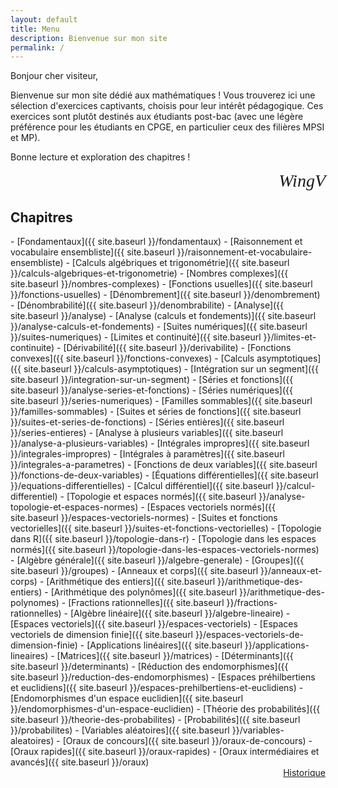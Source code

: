```yaml
---
layout: default
title: Menu
description: Bienvenue sur mon site
permalink: /
---
```


Bonjour cher visiteur,

Bienvenue sur mon site dédié aux mathématiques ! Vous trouverez ici une sélection d'exercices captivants, choisis pour leur intérêt pédagogique. Ces exercices sont plutôt destinés aux étudiants post-bac (avec une légère préférence pour les étudiants en CPGE, en particulier ceux des filières MPSI et MP).

Bonne lecture et exploration des chapitres !

<div style="text-align: right; font-size: 2em; font-style: italic; font-family: 'Brush Script MT', cursive;">
  WingV
</div>

<h2>Chapitres</h2>
- [Fondamentaux]({{ site.baseurl }}/fondamentaux)
  - [Raisonnement et vocabulaire ensembliste]({{ site.baseurl }}/raisonnement-et-vocabulaire-ensembliste)
  - [Calculs algébriques et trigonométrie]({{ site.baseurl }}/calculs-algebriques-et-trigonometrie)
  - [Nombres complexes]({{ site.baseurl }}/nombres-complexes)
  - [Fonctions usuelles]({{ site.baseurl }}/fonctions-usuelles)
  - [Dénombrement]({{ site.baseurl }}/denombrement)
  - [Dénombrabilité]({{ site.baseurl }}/denombrabilite)
- [Analyse]({{ site.baseurl }}/analyse)
  - [Analyse (calculs et fondements)]({{ site.baseurl }}/analyse-calculs-et-fondements)
    - [Suites numériques]({{ site.baseurl }}/suites-numeriques)
    - [Limites et continuité]({{ site.baseurl }}/limites-et-continuite)
    - [Dérivabilité]({{ site.baseurl }}/derivabilite)
    - [Fonctions convexes]({{ site.baseurl }}/fonctions-convexes)
    - [Calculs asymptotiques]({{ site.baseurl }}/calculs-asymptotiques)
    - [Intégration sur un segment]({{ site.baseurl }}/integration-sur-un-segment)
  - [Séries et fonctions]({{ site.baseurl }}/analyse-series-et-fonctions)
    - [Séries numériques]({{ site.baseurl }}/series-numeriques)
    - [Familles sommables]({{ site.baseurl }}/familles-sommables)
    - [Suites et séries de fonctions]({{ site.baseurl }}/suites-et-series-de-fonctions)
    - [Séries entières]({{ site.baseurl }}/series-entieres)
  - [Analyse à plusieurs variables]({{ site.baseurl }}/analyse-a-plusieurs-variables)
    - [Intégrales impropres]({{ site.baseurl }}/integrales-impropres)
    - [Intégrales à paramètres]({{ site.baseurl }}/integrales-a-parametres)
    - [Fonctions de deux variables]({{ site.baseurl }}/fonctions-de-deux-variables)
    - [Équations différentielles]({{ site.baseurl }}/equations-differentielles)
    - [Calcul différentiel]({{ site.baseurl }}/calcul-differentiel)
  - [Topologie et espaces normés]({{ site.baseurl }}/analyse-topologie-et-espaces-normes)
    - [Espaces vectoriels normés]({{ site.baseurl }}/espaces-vectoriels-normes)
    - [Suites et fonctions vectorielles]({{ site.baseurl }}/suites-et-fonctions-vectorielles)
    - [Topologie dans R]({{ site.baseurl }}/topologie-dans-r)
    - [Topologie dans les espaces normés]({{ site.baseurl }}/topologie-dans-les-espaces-vectoriels-normes)
- [Algèbre générale]({{ site.baseurl }}/algebre-generale)
  - [Groupes]({{ site.baseurl }}/groupes)
  - [Anneaux et corps]({{ site.baseurl }}/anneaux-et-corps)
  - [Arithmétique des entiers]({{ site.baseurl }}/arithmetique-des-entiers)
  - [Arithmétique des polynômes]({{ site.baseurl }}/arithmetique-des-polynomes)
  - [Fractions rationnelles]({{ site.baseurl }}/fractions-rationnelles)
- [Algèbre linéaire]({{ site.baseurl }}/algebre-lineaire)
  - [Espaces vectoriels]({{ site.baseurl }}/espaces-vectoriels)
  - [Espaces vectoriels de dimension finie]({{ site.baseurl }}/espaces-vectoriels-de-dimension-finie)
  - [Applications linéaires]({{ site.baseurl }}/applications-lineaires)
  - [Matrices]({{ site.baseurl }}/matrices)
  - [Déterminants]({{ site.baseurl }}/determinants)
  - [Réduction des endomorphismes]({{ site.baseurl }}/reduction-des-endomorphismes)
  - [Espaces préhilbertiens et euclidiens]({{ site.baseurl }}/espaces-prehilbertiens-et-euclidiens)
  - [Endomorphismes d'un espace euclidien]({{ site.baseurl }}/endomorphismes-d'un-espace-euclidien)
- [Théorie des probabilités]({{ site.baseurl }}/theorie-des-probabilites)
  - [Probabilités]({{ site.baseurl }}/probabilites)
  - [Variables aléatoires]({{ site.baseurl }}/variables-aleatoires)
- [Oraux de concours]({{ site.baseurl }}/oraux-de-concours)
  - [Oraux rapides]({{ site.baseurl }}/oraux-rapides)
  - [Oraux intermédiaires et avancés]({{ site.baseurl }}/oraux)

<div style="text-align: right">
  <a href="{{ site.baseurl }}/historique">Historique</a>
</div>
